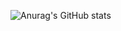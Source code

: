 ![Anurag's GitHub stats](https://github-readme-stats.vercel.app/api?username=mmarkakis&count_private=true&show_icons=true&theme=synthwave&hide=stars,issues)

<!-- <p align="center">
  [![GitHub Streak](http://github-readme-streak-stats.herokuapp.com?user=mmarkakis&theme=dark&date_format=M%20j%5B%2C%20Y%5D&stroke=DD2727&fire=2F0DDD)](https://git.io/streak-stats)
</p>
 -->

<!--
**mmarkakis/mmarkakis** is a ✨ _special_ ✨ repository because its `README.md` (this file) appears on your GitHub profile.

Here are some ideas to get you started:

- 🔭 I’m currently working on ...
- 🌱 I’m currently learning ...
- 👯 I’m looking to collaborate on ...
- 🤔 I’m looking for help with ...
- 💬 Ask me about ...
- 📫 How to reach me: ...
- 😄 Pronouns: ...
- ⚡ Fun fact: ...
-->
